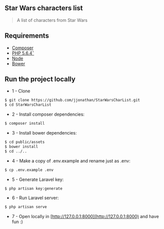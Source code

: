 ## Star Wars characters list

> A list of characters from Star Wars

## Requirements

- [Composer](https://getcomposer.org/)
- [PHP 5.6.4ˆ](https://secure.php.net/)
- [Node](https://nodejs.org)
- [Bower](https://bower.io/)

## Run the project locally

- 1 - Clone 
```sh
$ git clone https://github.com/jjonathan/StarWarsCharList.git
$ cd StarWarsCharList
```

- 2 - Install composer dependencies:

```sh
$ composer install
```

- 3 - Install bower dependencies:

```sh
$ cd public/assets
$ bower install
$ cd ../..
```

- 4 - Make a copy of .env.example and rename just as .env:

```sh
$ cp .env.example .env
```

- 5 - Generate Laravel key:

```sh
$ php artisan key:generate
```

- 6 - Run Laravel server:

```sh
$ php artisan serve
```

- 7 - Open locally in [http://127.0.0.1:8000](http://127.0.0.1:8000) and have fun :)